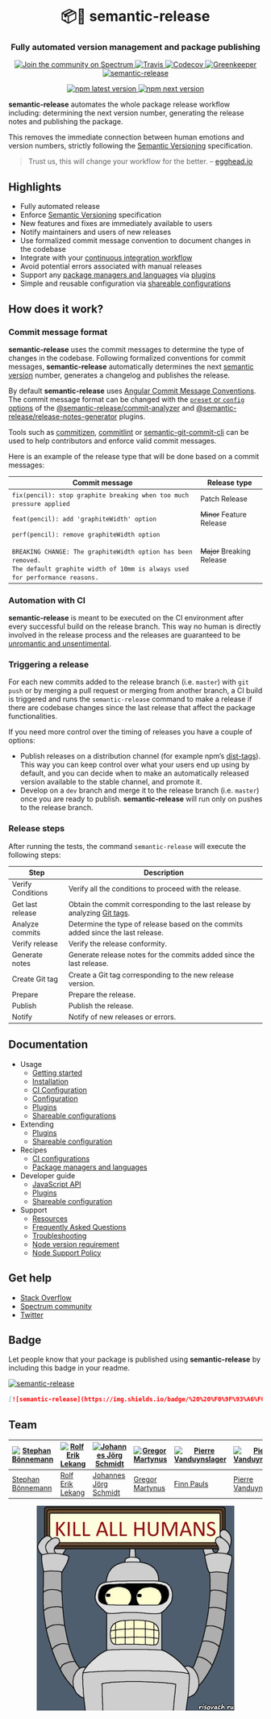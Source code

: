 <h1 align="center" style="border-bottom: none;">📦🚀 semantic-release</h1>
<h3 align="center">Fully automated version management and package publishing</h3>
<p align="center">
  <a href="https://spectrum.chat/semantic-release">
    <img alt="Join the community on Spectrum" src="https://withspectrum.github.io/badge/badge.svg">
  </a>
  <a href="https://travis-ci.org/semantic-release/semantic-release">
    <img alt="Travis" src="https://img.shields.io/travis/semantic-release/semantic-release/master.svg">
  </a>
  <a href="https://codecov.io/gh/semantic-release/semantic-release">
    <img alt="Codecov" src="https://img.shields.io/codecov/c/github/semantic-release/semantic-release/master.svg">
  </a>
  <a href="https://greenkeeper.io">
    <img alt="Greenkeeper" src="https://badges.greenkeeper.io/semantic-release/semantic-release.svg">
  </a>
  <a href="#badge">
    <img alt="semantic-release" src="https://img.shields.io/badge/%20%20%F0%9F%93%A6%F0%9F%9A%80-semantic--release-e10079.svg">
  </a>
</p>
<p align="center">
  <a href="https://www.npmjs.com/package/semantic-release">
    <img alt="npm latest version" src="https://img.shields.io/npm/v/semantic-release/latest.svg">
  </a>
  <a href="https://www.npmjs.com/package/semantic-release">
    <img alt="npm next version" src="https://img.shields.io/npm/v/semantic-release/next.svg">
  </a>
</p>

**semantic-release** automates the whole package release workflow including: determining the next version number, generating the release notes and publishing the package.

This removes the immediate connection between human emotions and version numbers, strictly following the [Semantic Versioning](http://semver.org) specification.

> Trust us, this will change your workflow for the better. – [egghead.io](https://egghead.io/lessons/javascript-how-to-write-a-javascript-library-automating-releases-with-semantic-release)

## Highlights

- Fully automated release
- Enforce [Semantic Versioning](https://semver.org) specification
- New features and fixes are immediately available to users
- Notify maintainers and users of new releases
- Use formalized commit message convention to document changes in the codebase
- Integrate with your [continuous integration workflow](docs/recipes/README.md#ci-configurations)
- Avoid potential errors associated with manual releases
- Support any [package managers and languages](docs/recipes/README.md#package-managers-and-languages) via [plugins](docs/usage/plugins.md)
- Simple and reusable configuration via [shareable configurations](docs/usage/shareable-configurations.md)

## How does it work?

### Commit message format

**semantic-release** uses the commit messages to determine the type of changes in the codebase. Following formalized conventions for commit messages, **semantic-release** automatically determines the next [semantic version](https://semver.org) number, generates a changelog and publishes the release.

By default **semantic-release** uses [Angular Commit Message Conventions](https://github.com/angular/angular.js/blob/master/DEVELOPERS.md#-git-commit-guidelines). The commit message format can be changed with the [`preset` or `config` options](docs/usage/configuration.md#options) of the [@semantic-release/commit-analyzer](https://github.com/semantic-release/commit-analyzer#options) and [@semantic-release/release-notes-generator](https://github.com/semantic-release/release-notes-generator#options) plugins.

Tools such as [commitizen](https://github.com/commitizen/cz-cli), [commitlint](https://github.com/conventional-changelog/commitlint) or [semantic-git-commit-cli](https://github.com/JPeer264/node-semantic-git-commit-cli) can be used to help contributors and enforce valid commit messages.

Here is an example of the release type that will be done based on a commit messages:

| Commit message                                                                                                                                                                                   | Release type               |
|--------------------------------------------------------------------------------------------------------------------------------------------------------------------------------------------------|----------------------------|
| `fix(pencil): stop graphite breaking when too much pressure applied`                                                                                                                             | Patch Release              |
| `feat(pencil): add 'graphiteWidth' option`                                                                                                                                                       | ~~Minor~~ Feature Release  |
| `perf(pencil): remove graphiteWidth option`<br><br>`BREAKING CHANGE: The graphiteWidth option has been removed.`<br>`The default graphite width of 10mm is always used for performance reasons.` | ~~Major~~ Breaking Release |

### Automation with CI

**semantic-release** is meant to be executed on the CI environment after every successful build on the release branch. This way no human is directly involved in the release process and the releases are guaranteed to be [unromantic and unsentimental](http://sentimentalversioning.org).

### Triggering a release

For each new commits added to the release branch (i.e. `master`) with `git push` or by merging a pull request or merging from another branch, a CI build is triggered and runs the `semantic-release` command to make a release if there are codebase changes since the last release that affect the package functionalities.

If you need more control over the timing of releases you have a couple of options:
- Publish releases on a distribution channel (for example npm’s [dist-tags](https://docs.npmjs.com/cli/dist-tag)). This way you can keep control over what your users end up using by default, and you can decide when to make an automatically released version available to the stable channel, and promote it.
- Develop on a `dev` branch and merge it to the release branch (i.e. `master`) once you are ready to publish. **semantic-release** will run only on pushes to the release branch.

### Release steps

After running the tests, the command `semantic-release` will execute the following steps:

| Step              | Description                                                                                                                     |
|-------------------|---------------------------------------------------------------------------------------------------------------------------------|
| Verify Conditions | Verify all the conditions to proceed with the release.                                                                          |
| Get last release  | Obtain the commit corresponding to the last release by analyzing [Git tags](https://git-scm.com/book/en/v2/Git-Basics-Tagging). |
| Analyze commits   | Determine the type of release based on the commits added since the last release.                                                |
| Verify release    | Verify the release conformity.                                                                                                  |
| Generate notes    | Generate release notes for the commits added since the last release.                                                            |
| Create Git tag    | Create a Git tag corresponding to the new release version.                                                                      |
| Prepare           | Prepare the release.                                                                                                            |
| Publish           | Publish the release.                                                                                                            |
| Notify            | Notify of new releases or errors.                                                                                               |

## Documentation

- Usage
  - [Getting started](docs/usage/getting-started.md#getting-started)
  - [Installation](docs/usage/installation.md#installation)
  - [CI Configuration](docs/usage/ci-configuration.md#ci-configuration)
  - [Configuration](docs/usage/configuration.md#configuration)
  - [Plugins](docs/usage/plugins.md)
  - [Shareable configurations](docs/usage/shareable-configurations.md)
- Extending
  - [Plugins](docs/extending/plugins-list.md)
  - [Shareable configuration](docs/extending/shareable-configurations-list.md)
- Recipes
  - [CI configurations](docs/recipes/README.md)
  - [Package managers and languages](docs/recipes/README.md)
- Developer guide
  - [JavaScript API](docs/developer-guide/js-api.md)
  - [Plugins](docs/developer-guide/plugin.md)
  - [Shareable configuration](docs/developer-guide/shareable-configuration.md)
- Support
  - [Resources](docs/support/resources.md)
  - [Frequently Asked Questions](docs/support/FAQ.md)
  - [Troubleshooting](docs/support/troubleshooting.md)
  - [Node version requirement](docs/support/node-version.md)
  - [Node Support Policy](docs/support/node-support-policy.md)

## Get help

- [Stack Overflow](https://stackoverflow.com/questions/tagged/semantic-release)
- [Spectrum community](https://spectrum.chat/semantic-release)
- [Twitter](https://twitter.com/SemanticRelease)

## Badge

Let people know that your package is published using **semantic-release** by including this badge in your readme.

[![semantic-release](https://img.shields.io/badge/%20%20%F0%9F%93%A6%F0%9F%9A%80-semantic--release-e10079.svg)](https://github.com/semantic-release/semantic-release)

```md
[![semantic-release](https://img.shields.io/badge/%20%20%F0%9F%93%A6%F0%9F%9A%80-semantic--release-e10079.svg)](https://github.com/semantic-release/semantic-release)
```

## Team

| [![Stephan Bönnemann](https://github.com/boennemann.png?size=100)](https://github.com/boennemann) | [![Rolf Erik Lekang](https://github.com/relekang.png?size=100)](https://github.com/relekang) | [![Johannes Jörg Schmidt](https://github.com/jo.png?size=100)](https://github.com/jo) | [![Gregor Martynus](https://github.com/gr2m.png?size=100)](https://github.com/gr2m) | [![Pierre Vanduynslager](https://github.com/finnp.png?size=100)](https://github.com/finnp) | [![Pierre Vanduynslager](https://github.com/pvdlg.png?size=100)](https://github.com/pvdlg) | [![Christoph Witzko](https://github.com/christophwitzko.png?size=100)](https://github.com/christophwitzko) |
|---------------------------------------------------------------------------------------------------|----------------------------------------------------------------------------------------------|---------------------------------------------------------------------------------------|-------------------------------------------------------------------------------------|--------------------------------------------------------------------------------------------|--------------------------------------------------------------------------------------------|------------------------------------------------------------------------------------------------------------|
| [Stephan Bönnemann](https://github.com/boennemann)                                                | [Rolf Erik Lekang](https://github.com/relekang)                                              | [Johannes Jörg Schmidt](https://github.com/jo)                                        | [Gregor Martynus](https://github.com/gr2m)                                          | [Finn Pauls](https://github.com/finnp)                                                     | [Pierre Vanduynslager](https://github.com/pvdlg)                                           | [Christoph Witzko](https://github.com/christophwitzko)                                                     |

<p align="center">
  <img alt="Kill all humans" src="media/bender.png">
</p>
